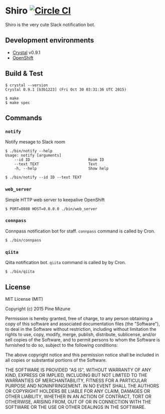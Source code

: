 # Shiro [![Circle CI](https://circleci.com/gh/pine613/Shiro/tree/master.svg?style=svg)](https://circleci.com/gh/pine613/Shiro/tree/master)

Shiro is the very cute Slack notification bot.

## Development environments

- [Crystal](http://crystal-lang.org/) v0.9.1
- [OpenShift](https://www.openshift.com/)

## Build & Test

```
$ crystal --version
Crystal 0.9.1 [b3b1223] (Fri Oct 30 03:31:36 UTC 2015)

$ make
$ make spec
```

## Commands

### `notify`
Notify mesage to Slack room

```
$ ./bin/notify --help
Usage: notify [arguments]
    --id ID                          Room ID
    --text TEXT                      Text
    -h, --help                       Show help

$ ./bin/notify --id ID --text TEXT
```

### `web_server`
Simple HTTP web server to keepalive OpenShift

```
$ PORT=8080 HOST=0.0.0.0 ./bin/web_server
```

### `connpass`
Connpass notification bot for staff. `connpass` command is called by Cron.

```
$ ./bin/connpass
```

### `qiita`
Qiita notification bot. `qiita` command is called by by Cron.

```
$ ./bin/qiita
```

## License

MIT License (MIT)

Copyright (c) 2015 Pine Mizune

Permission is hereby granted, free of charge, to any person obtaining a copy
of this software and associated documentation files (the "Software"), to deal
in the Software without restriction, including without limitation the rights
to use, copy, modify, merge, publish, distribute, sublicense, and/or sell
copies of the Software, and to permit persons to whom the Software is
furnished to do so, subject to the following conditions:

The above copyright notice and this permission notice shall be included in
all copies or substantial portions of the Software.

THE SOFTWARE IS PROVIDED "AS IS", WITHOUT WARRANTY OF ANY KIND, EXPRESS OR
IMPLIED, INCLUDING BUT NOT LIMITED TO THE WARRANTIES OF MERCHANTABILITY,
FITNESS FOR A PARTICULAR PURPOSE AND NONINFRINGEMENT. IN NO EVENT SHALL THE
AUTHORS OR COPYRIGHT HOLDERS BE LIABLE FOR ANY CLAIM, DAMAGES OR OTHER
LIABILITY, WHETHER IN AN ACTION OF CONTRACT, TORT OR OTHERWISE, ARISING FROM,
OUT OF OR IN CONNECTION WITH THE SOFTWARE OR THE USE OR OTHER DEALINGS IN
THE SOFTWARE.
